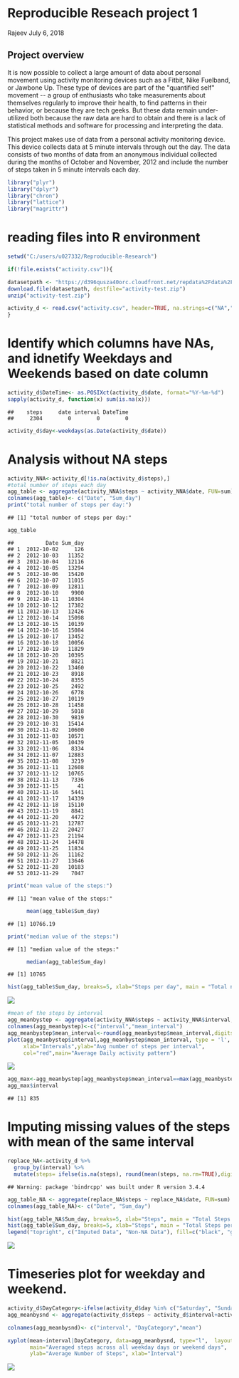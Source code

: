 Reproducible Reseach project 1
================
Rajeev
July 6, 2018

Project overview
----------------

It is now possible to collect a large amount of data about personal movement using activity monitoring devices such as a Fitbit, Nike Fuelband, or Jawbone Up. These type of devices are part of the "quantified self" movement -- a group of enthusiasts who take measurements about themselves regularly to improve their health, to find patterns in their behavior, or because they are tech geeks. But these data remain under-utilized both because the raw data are hard to obtain and there is a lack of statistical methods and software for processing and interpreting the data.

This project makes use of data from a personal activity monitoring device. This device collects data at 5 minute intervals through out the day. The data consists of two months of data from an anonymous individual collected during the months of October and November, 2012 and include the number of steps taken in 5 minute intervals each day.

``` r
library("plyr")
library("dplyr")
library("chron")
library("lattice")
library("magrittr")
```

reading files into R environment
================================

``` r
setwd("C:/users/u027332/Reproducible-Research")

if(!file.exists("activity.csv")){

datasetpath <- "https://d396qusza40orc.cloudfront.net/repdata%2Fdata%2Factivity.zip"
download.file(datasetpath, destfile="activity-test.zip")
unzip("activity-test.zip")

activity_d <- read.csv("activity.csv", header=TRUE, na.strings=c("NA","#DIV/0!",""))
}
```

Identify which columns have NAs, and idnetify Weekdays and Weekends based on date column
========================================================================================

``` r
activity_d$DateTime<- as.POSIXct(activity_d$date, format="%Y-%m-%d")
sapply(activity_d, function(x) sum(is.na(x)))
```

    ##    steps     date interval DateTime 
    ##     2304        0        0        0

``` r
activity_d$day<-weekdays(as.Date(activity_d$date))
```

Analysis without NA steps
=========================

``` r
activity_NNA<-activity_d[!is.na(activity_d$steps),]
#total number of steps each day
agg_table <- aggregate(activity_NNA$steps ~ activity_NNA$date, FUN=sum)
colnames(agg_table)<- c("Date", "Sum_day")
print("total number of steps per day:")
```

    ## [1] "total number of steps per day:"

``` r
agg_table
```

    ##          Date Sum_day
    ## 1  2012-10-02     126
    ## 2  2012-10-03   11352
    ## 3  2012-10-04   12116
    ## 4  2012-10-05   13294
    ## 5  2012-10-06   15420
    ## 6  2012-10-07   11015
    ## 7  2012-10-09   12811
    ## 8  2012-10-10    9900
    ## 9  2012-10-11   10304
    ## 10 2012-10-12   17382
    ## 11 2012-10-13   12426
    ## 12 2012-10-14   15098
    ## 13 2012-10-15   10139
    ## 14 2012-10-16   15084
    ## 15 2012-10-17   13452
    ## 16 2012-10-18   10056
    ## 17 2012-10-19   11829
    ## 18 2012-10-20   10395
    ## 19 2012-10-21    8821
    ## 20 2012-10-22   13460
    ## 21 2012-10-23    8918
    ## 22 2012-10-24    8355
    ## 23 2012-10-25    2492
    ## 24 2012-10-26    6778
    ## 25 2012-10-27   10119
    ## 26 2012-10-28   11458
    ## 27 2012-10-29    5018
    ## 28 2012-10-30    9819
    ## 29 2012-10-31   15414
    ## 30 2012-11-02   10600
    ## 31 2012-11-03   10571
    ## 32 2012-11-05   10439
    ## 33 2012-11-06    8334
    ## 34 2012-11-07   12883
    ## 35 2012-11-08    3219
    ## 36 2012-11-11   12608
    ## 37 2012-11-12   10765
    ## 38 2012-11-13    7336
    ## 39 2012-11-15      41
    ## 40 2012-11-16    5441
    ## 41 2012-11-17   14339
    ## 42 2012-11-18   15110
    ## 43 2012-11-19    8841
    ## 44 2012-11-20    4472
    ## 45 2012-11-21   12787
    ## 46 2012-11-22   20427
    ## 47 2012-11-23   21194
    ## 48 2012-11-24   14478
    ## 49 2012-11-25   11834
    ## 50 2012-11-26   11162
    ## 51 2012-11-27   13646
    ## 52 2012-11-28   10183
    ## 53 2012-11-29    7047

``` r
print("mean value of the steps:")
```

    ## [1] "mean value of the steps:"

``` r
      mean(agg_table$Sum_day)
```

    ## [1] 10766.19

``` r
print("median value of the steps:")
```

    ## [1] "median value of the steps:"

``` r
      median(agg_table$Sum_day)
```

    ## [1] 10765

``` r
hist(agg_table$Sum_day, breaks=5, xlab="Steps per day", main = "Total number of steps per day")
```

![](PA1_template_files/figure-markdown_github/unnamed-chunk-4-1.png)

``` r
#mean of the steps by interval
agg_meanbystep <- aggregate(activity_NNA$steps ~ activity_NNA$interval, FUN=mean)
colnames(agg_meanbystep)<-c("interval","mean_interval")
agg_meanbystep$mean_interval<-round(agg_meanbystep$mean_interval,digits=2)
plot(agg_meanbystep$interval,agg_meanbystep$mean_interval, type = 'l',
     xlab="Intervals",ylab="Avg number of steps per interval", 
     col="red",main="Average Daily activity pattern")
```

![](PA1_template_files/figure-markdown_github/unnamed-chunk-4-2.png)

``` r
agg_max<-agg_meanbystep[agg_meanbystep$mean_interval==max(agg_meanbystep$mean_interval),]
agg_max$interval
```

    ## [1] 835

Imputing missing values of the steps with mean of the same interval
===================================================================

``` r
replace_NA<-activity_d %>% 
  group_by(interval) %>% 
  mutate(steps= ifelse(is.na(steps), round(mean(steps, na.rm=TRUE),digits = 0), steps))
```

    ## Warning: package 'bindrcpp' was built under R version 3.4.4

``` r
agg_table_NA <- aggregate(replace_NA$steps ~ replace_NA$date, FUN=sum)
colnames(agg_table_NA)<- c("Date", "Sum_day")

hist(agg_table_NA$Sum_day, breaks=5, xlab="Steps", main = "Total Steps per Day with NAs Fixed", col="Black")
hist(agg_table$Sum_day, breaks=5, xlab="Steps", main = "Total Steps per Day with NAs Fixed", col="Grey", add=T)
legend("topright", c("Imputed Data", "Non-NA Data"), fill=c("black", "grey") )
```

![](PA1_template_files/figure-markdown_github/unnamed-chunk-5-1.png)

Timeseries plot for weekday and weekend.
========================================

``` r
activity_d$DayCategory<-ifelse(activity_d$day %in% c("Saturday", "Sunday"), "Weekend", "Weekday")
agg_meanbysnd <- aggregate(activity_d$steps ~ activity_d$interval+activity_d$DayCategory, FUN=mean)

colnames(agg_meanbysnd)<- c("interval", "DayCategory","mean")

xyplot(mean~interval|DayCategory, data=agg_meanbysnd, type="l",  layout = c(1,2),
       main="Averaged steps across all weekday days or weekend days", 
       ylab="Average Number of Steps", xlab="Interval")
```

![](PA1_template_files/figure-markdown_github/unnamed-chunk-6-1.png)
